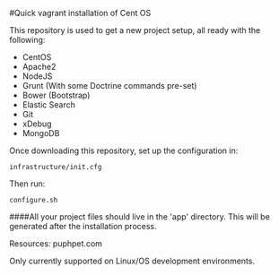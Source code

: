 #Quick vagrant installation of Cent OS

This repository is used to get a new project setup, all ready with the following:

- CentOS
- Apache2
- NodeJS
- Grunt (With some Doctrine commands pre-set)
- Bower (Bootstrap)
- Elastic Search
- Git
- xDebug
- MongoDB

Once downloading this repository, set up the configuration in:

```
infrastructure/init.cfg
```

Then run:

```
configure.sh
```

####All your project files should live in the 'app' directory.  This will be generated after the installation process.

Resources: puphpet.com

Only currently supported on Linux/OS development environments.